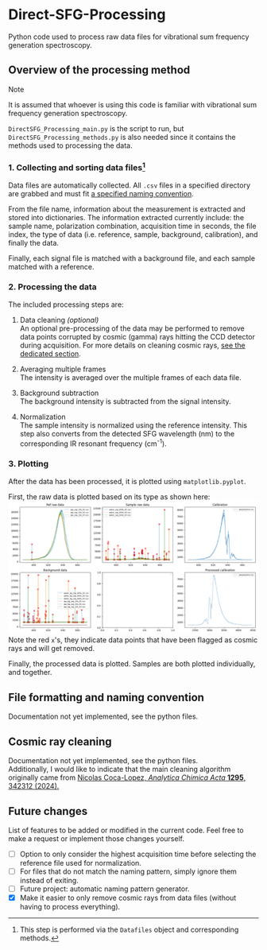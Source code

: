 # Direct-SFG-Processing
Python code used to process raw data files for vibrational sum frequency generation spectroscopy.

## Overview of the processing method
> [!NOTE]
> It is assumed that whoever is using this code is familiar with vibrational sum frequency generation spectroscopy.

`DirectSFG_Processing_main.py` is the script to run, but `DirectSFG_Processing_methods.py` is also needed since it contains the methods used to processing the data.

### 1. Collecting and sorting data files[^1]
[^1]: This step is performed via the `Datafiles` object and corresponding methods.

Data files are automatically collected. All `.csv` files in a specified directory are grabbed and must fit [a specified naming convention](#file-formatting-and-naming-convention).

From the file name, information about the measurement is extracted and stored into dictionaries. The information extracted currently include: the sample name, polarization combination, acquisition time in seconds, the file index, the type of data (i.e. reference, sample, background, calibration), and finally the data.

Finally, each signal file is matched with a background file, and each sample matched with a reference.

### 2. Processing the data

The included processing steps are:
1. Data cleaning _(optional)_\
An optional pre-processing of the data may be performed to remove data points corrupted by cosmic (gamma) rays hitting the CCD detector during acquisition.
For more details on cleaning cosmic rays, [see the dedicated section](#cosmic-ray-cleaning).

2. Averaging multiple frames\
The intensity is averaged over the multiple frames of each data file.

3. Background subtraction\
The background intensity is subtracted from the signal intensity.

4. Normalization\
The sample intensity is normalized using the reference intensity. This step also converts from the detected SFG wavelength (nm) to the corresponding IR resonant frequency (cm<sup>-1</sup>).

### 3. Plotting

After the data has been processed, it is plotted using `matplotlib.pyplot`.

First, the raw data is plotted based on its type as shown here:\
![Example Image](example%20output%201.png)\
Note the red `x`'s, they indicate data points that have been flagged as cosmic rays and will get removed.

Finally, the processed data is plotted. Samples are both plotted individually, and together.

## File formatting and naming convention

Documentation not yet implemented, see the python files.

## Cosmic ray cleaning

Documentation not yet implemented, see the python files.\
Additionally, I would like to indicate that the main cleaning algorithm originally came from [Nicolas Coca-Lopez, _Analytica Chimica Acta_ **1295**, 342312 (2024).](https://doi.org/10.1016/j.aca.2024.342312)

## Future changes
List of features to be added or modified in the current code. Feel free to make a request or implement those changes yourself.
- [ ] Option to only consider the highest acquisition time before selecting the reference file used for normalization.
- [ ] For files that do not match the naming pattern, simply ignore them instead of exiting.
- [ ] Future project: automatic naming pattern generator.
- [x] Make it easier to only remove cosmic rays from data files (without having to process everything).
